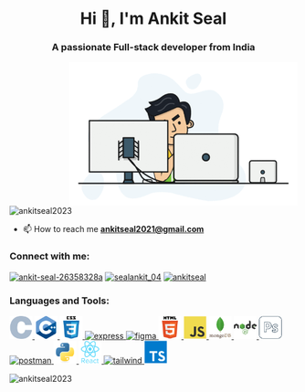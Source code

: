 <h1 align="center">Hi 👋, I'm Ankit Seal</h1>
<h3 align="center">A passionate Full-stack developer from India</h3>
<img align="right" alt="Coding" width="400" src="https://raw.githubusercontent.com/tarunrajput/tarunrajput/main/profile.gif">

<p align="left"> <img src="https://komarev.com/ghpvc/?username=ankitseal2023&label=Profile%20views&color=0e75b6&style=flat" alt="ankitseal2023" /> </p>

- 📫 How to reach me **ankitseal2021@gmail.com**

<h3 align="left">Connect with me:</h3>
<p align="left">
<a href="https://linkedin.com/in/ankit-seal-26358328a" target="blank"><img align="center" src="https://raw.githubusercontent.com/rahuldkjain/github-profile-readme-generator/master/src/images/icons/Social/linked-in-alt.svg" alt="ankit-seal-26358328a" height="30" width="40" /></a>
<a href="https://instagram.com/sealankit_04" target="blank"><img align="center" src="https://raw.githubusercontent.com/rahuldkjain/github-profile-readme-generator/master/src/images/icons/Social/instagram.svg" alt="sealankit_04" height="30" width="40" /></a>
<a href="https://www.leetcode.com/ankitseal" target="blank"><img align="center" src="https://raw.githubusercontent.com/rahuldkjain/github-profile-readme-generator/master/src/images/icons/Social/leet-code.svg" alt="ankitseal" height="30" width="40" /></a>
</p>

<h3 align="left">Languages and Tools:</h3>
<p align="left"> <a href="https://www.cprogramming.com/" target="_blank" rel="noreferrer"> <img src="https://raw.githubusercontent.com/devicons/devicon/master/icons/c/c-original.svg" alt="c" width="40" height="40"/> </a> <a href="https://www.w3schools.com/cpp/" target="_blank" rel="noreferrer"> <img src="https://raw.githubusercontent.com/devicons/devicon/master/icons/cplusplus/cplusplus-original.svg" alt="cplusplus" width="40" height="40"/> </a> <a href="https://www.w3schools.com/css/" target="_blank" rel="noreferrer"> <img src="https://raw.githubusercontent.com/devicons/devicon/master/icons/css3/css3-original-wordmark.svg" alt="css3" width="40" height="40"/> </a> <a href="https://expressjs.com" target="_blank" rel="noreferrer"> <img src="https://lh3.googleusercontent.com/fife/ALs6j_Fye1tHaIX2YYuzbSzNpisWN7b0Pp7vQDdf8FtrsyiH0erNbRM3kBLaOZGpjBiJMvSTwYVMqQv0ZVEKuFW5UOadeack9Au5iBp_3uFDv7F96xsq28pHk6Yl63HDKd60hIq4xzDtW9-eRY_zF-nA8ni51AvxdlsBavxkyFeTfdlPau6GNDfcn_URIkaT0sNLwzMYa2h9KZi--MZOJFBVg3nqZf1oXMzzLeylK7VlSrxWAi8nzNpt-Ts3X6LtOJNEcwrZXQzw6hB6kPAglLmAzBysqU-1sIxDZGIXPwMzQ3jKoig37NpvxRaO_J_vHghT0I9UxgcJL5TsIFBRlgEJaRZzE8t4H5Y-dXJYsmum-U26yhjHzPIRVS0vD5IE88F5Kn5LSK_nxapItMRiRRKhKlAeV1yzLUlp3HxoYMnGGGMz96-EyDg2X2zRElZG03R8KYNbjb3lPERCTRmPq2__jldstvABgMaH6y02YNW5Hp1WUUqHWpiRK3lQckQdCgzgEIlB53Bn6c1LdCbdQMk_P_CS7bKzsdRCq8qGnfhfH34AWnj6ZkWnQ8PGjm1tnaBANA3JrG56AzERnnnGOidxlOsoZf6tx1xqbxGG-BTEL860VSCMMG2Z7mPn1BdDXsB0ymJiS5QwCUsry_Et0uuHyTWnq5JI4V_4dJRNvFKT1QbsnWzjdFrNNDGsCedXLlUI-dnKKmyoG4kFlP3h1a_XnMx5skTqyYx0xKZV5oeRTaMgEP68i0OCrh0eF4Rt7gYxBM1yGH-RkaV4x8EOqg3JeSt7GkBg5_pMq8hYGKxIebrNoJ8HrHVVlEOnTSTOr9zK2fCCQaEr0UgD3Ev10rO1VsR-yO9-QNkty47O8fspqrfh_LK6rgynBodDfKUzGmMx6kXGdPfjWIf0khTQpOQBZeY2FVxCrHGb_k30HbYnlJVNHpIESFTRBcIJXB-ZSGUgkkHshEStOqlqI76TSS13ajebnhikgTLzMGPXyV_uDx4A5Oevywd5EE5KgIf8Bk8LO0WiYxrv8pp92KmG7J9a5q7AOTF8mGmNgoOoy5wr1vMT1qoyQRhsy_MiiZnDBIVoDEU5BBf1SSqso2JfHAWQaOd7XmZBQZogWlGFNcMLymOZNd9oZ31AI0Ph3-MAg5ZfRdqUVq8-YmbMN4lk7Fi0p_HQe--Sgm_T3qy-H9LjQffBL8ttP_vIK3VP6z5e-6ZIEx1rSyETVapZRcA7Mhe9tkqftft8opWcA4OonyW4Uk0nhz3ML2L1vKuUn5gHux3DfndfnTL-Dh1LSLFzeOAxPRrgu6zZroBZi5CkQ-8d2GRRmN1_AVf6lYcp3qgKXqpu1TTLDRonstkVVZk-pSrA0xH_0DNHVA14YkBrhIiuMyvW8QcTnJFlU9lVBxB8QXULGm3KtvzrHtSZa9xzEgxhZu5Ul99vwQn8gAZqjILoyfPEGLJIK8bGECeVVxVOfglbKZVNWgBg8HFuXcKIqI2OqVYcsWvnsouNaqbCHAM3ofK1B_kQDX921jglmf-ZPAb6aQbiK8z-xMHXaq8KG_u2bCnOSCfU5ATZcx-hb9nNkLodBGQJYo5mbvRxrHPFww8mfsNMql7bIjKLYjY4ABA_4L6zyTXTZ1JCJXh7dGViZg36zA86N-RBGCUWoeAGOkHL9DCls80z4D4pHbVyTKF77CRHMOLe1Y5fHr4ETlac-H3lkCAEuBBijV1KHs1-CEKTnn3BpmGIR2DWO-3nW4QIYCoRsNjtGqn8RSUz832rCfeadOaaISDGz5c3t6X_4CD1hb3tXfCsn5U71Ws0AzkH6arvT0FqjZnqvCDGZE6oK-hKJiu1VS7zEFVUnA-Dev9p0mxCYH749Nsb=w1920-h951" alt="express" width="40" height="40"/> </a> <a href="https://www.figma.com/" target="_blank" rel="noreferrer"> <img src="https://www.vectorlogo.zone/logos/figma/figma-icon.svg" alt="figma" width="40" height="40"/> </a> <a href="https://www.w3.org/html/" target="_blank" rel="noreferrer"> <img src="https://raw.githubusercontent.com/devicons/devicon/master/icons/html5/html5-original-wordmark.svg" alt="html5" width="40" height="40"/> </a> <a href="https://developer.mozilla.org/en-US/docs/Web/JavaScript" target="_blank" rel="noreferrer"> <img src="https://raw.githubusercontent.com/devicons/devicon/master/icons/javascript/javascript-original.svg" alt="javascript" width="40" height="40"/> </a> <a href="https://www.mongodb.com/" target="_blank" rel="noreferrer"> <img src="https://raw.githubusercontent.com/devicons/devicon/master/icons/mongodb/mongodb-original-wordmark.svg" alt="mongodb" width="40" height="40"/> </a> <a href="https://nodejs.org" target="_blank" rel="noreferrer"> <img src="https://raw.githubusercontent.com/devicons/devicon/master/icons/nodejs/nodejs-original-wordmark.svg" alt="nodejs" width="40" height="40"/> </a> <a href="https://www.photoshop.com/en" target="_blank" rel="noreferrer"> <img src="https://raw.githubusercontent.com/devicons/devicon/master/icons/photoshop/photoshop-line.svg" alt="photoshop" width="40" height="40"/> </a> <a href="https://postman.com" target="_blank" rel="noreferrer"> <img src="https://www.vectorlogo.zone/logos/getpostman/getpostman-icon.svg" alt="postman" width="40" height="40"/> </a> <a href="https://www.python.org" target="_blank" rel="noreferrer"> <img src="https://raw.githubusercontent.com/devicons/devicon/master/icons/python/python-original.svg" alt="python" width="40" height="40"/> </a> <a href="https://reactjs.org/" target="_blank" rel="noreferrer"> <img src="https://raw.githubusercontent.com/devicons/devicon/master/icons/react/react-original-wordmark.svg" alt="react" width="40" height="40"/> </a> <a href="https://tailwindcss.com/" target="_blank" rel="noreferrer"> <img src="https://www.vectorlogo.zone/logos/tailwindcss/tailwindcss-icon.svg" alt="tailwind" width="40" height="40"/> </a> <a href="https://www.typescriptlang.org/" target="_blank" rel="noreferrer"> <img src="https://raw.githubusercontent.com/devicons/devicon/master/icons/typescript/typescript-original.svg" alt="typescript" width="40" height="40"/> </a> </p>

<p><img align="center" src="https://github-readme-streak-stats.herokuapp.com/?user=ankitseal2023&" alt="ankitseal2023" /></p>

